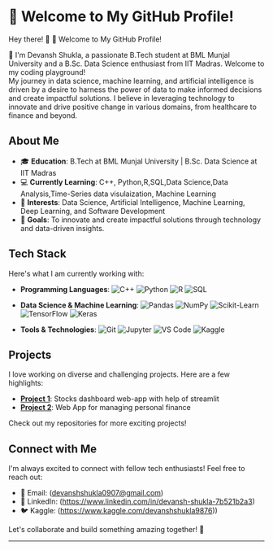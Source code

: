 # 🚀 Welcome to My GitHub Profile!

Hey there! 👋 🚀 Welcome to My GitHub Profile!

👋 I'm Devansh Shukla, a passionate B.Tech student at BML Munjal University and a B.Sc. Data Science enthusiast from IIT Madras. Welcome to my coding playground!   
My journey in data science, machine learning, and artificial intelligence is driven by a desire to harness the power of data to make informed decisions and create impactful solutions. I believe in leveraging technology to innovate and drive positive change in various domains, from healthcare to finance and beyond.
## About Me

- 🎓 **Education**: B.Tech at BML Munjal University | B.Sc. Data Science at IIT Madras
- 💻 **Currently Learning**: C++, Python,R,SQL,Data Science,Data Analysis,Time-Series data visulaization, Machine Learning
- 🌱 **Interests**: Data Science, Artificial Intelligence, Machine Learning, Deep Learning, and Software Development
- 🚀 **Goals**: To innovate and create impactful solutions through technology and data-driven insights.

## Tech Stack

Here's what I am currently working with:

- **Programming Languages**: 
  ![C++](https://img.shields.io/badge/-C++-00599C?style=flat&logo=c%2B%2B&logoColor=white)
  ![Python](https://img.shields.io/badge/-Python-3776AB?style=flat&logo=python&logoColor=white)
   ![R](https://img.shields.io/badge/-R-276DC3?style=flat&logo=r&logoColor=white)
  ![SQL](https://img.shields.io/badge/-SQL-4479A1?style=flat&logo=sql&logoColor=white)
  
- **Data Science & Machine Learning**:
  ![Pandas](https://img.shields.io/badge/-Pandas-150458?style=flat&logo=pandas)
  ![NumPy](https://img.shields.io/badge/-NumPy-013243?style=flat&logo=numpy)
  ![Scikit-Learn](https://img.shields.io/badge/-Scikit--Learn-F7931E?style=flat&logo=scikit-learn&logoColor=white)
  ![TensorFlow](https://img.shields.io/badge/-TensorFlow-FF6F00?style=flat&logo=tensorflow&logoColor=white)
  ![Keras](https://img.shields.io/badge/-Keras-D00000?style=flat&logo=keras&logoColor=white)

- **Tools & Technologies**:
  ![Git](https://img.shields.io/badge/-Git-F05032?style=flat&logo=git&logoColor=white)
  ![Jupyter](https://img.shields.io/badge/-Jupyter-F37626?style=flat&logo=jupyter&logoColor=white)
  ![VS Code](https://img.shields.io/badge/-VS%20Code-007ACC?style=flat&logo=visual-studio-code&logoColor=white)
  ![Kaggle](https://img.shields.io/badge/-Kaggle-20BEFF?style=flat&logo=kaggle&logoColor=white)
## Projects

I love working on diverse and challenging projects. Here are a few highlights:

- **[Project 1](https://github.com/devanshshukla0907/STOCKS_DASHBOARD_WITH_STREAMLIT.git)**: Stocks dashboard web-app with help of streamlit
- **[Project 2](https://github.com/devanshshukla0907/STOCKS_DASHBOARD_WITH_STREAMLIT.git)**: Web App for managing personal finance


Check out my repositories for more exciting projects!

## Connect with Me

I'm always excited to connect with fellow tech enthusiasts! Feel free to reach out:

- 📧 Email: (devanshshukla0907@gmail.com)
- 💼 LinkedIn: (https://www.linkedin.com/in/devansh-shukla-7b521b2a3)
- 🐦 Kaggle: (https://www.kaggle.com/devanshshukla9876))

Let's collaborate and build something amazing together! 🚀

---

